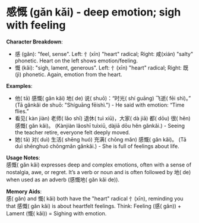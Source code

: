 # **感慨 (gǎn kǎi) - deep emotion; sigh with feeling**

**Character Breakdown**:  
- 感 (gǎn): "feel, sense". Left: 忄(xīn) "heart" radical; Right: 咸(xián) "salty" phonetic. Heart on the left shows emotion/feeling.  
- 慨 (kǎi): "sigh, lament, generous". Left: 忄(xīn) "heart" radical; Right: 既(jì) phonetic. Again, emotion from the heart.

**Examples**:  
- 他( tā) 感慨( gǎn kǎi) 地( de) 说( shuō)：“时光( shí guāng) 飞逝( fēi shì)。” (Tā gǎnkǎi de shuō: "Shíguāng fēishì.") - He said with emotion: “Time flies.”  
- 看见( kàn jiàn) 老师( lǎo shī) 退休( tuì xiū)，大家( dà jiā) 都( dōu) 很( hěn) 感慨( gǎn kǎi)。 (Kànjiàn lǎoshī tuìxiū, dàjiā dōu hěn gǎnkǎi.) - Seeing the teacher retire, everyone felt deeply moved.  
- 她( tā) 对( duì) 生活( shēng huó) 充满( chōng mǎn) 感慨( gǎn kǎi)。 (Tā duì shēnghuó chōngmǎn gǎnkǎi.) - She is full of feelings about life.

**Usage Notes**:  
感慨( gǎn kǎi) expresses deep and complex emotions, often with a sense of nostalgia, awe, or regret. It’s a verb or noun and is often followed by 地( de) when used as an adverb (感慨地( gǎn kǎi de)).

**Memory Aids**:  
感( gǎn) and 慨( kǎi) both have the "heart" radical 忄(xīn), reminding you that 感慨( gǎn kǎi) is about heartfelt feelings. Think: Feeling (感( gǎn)) + Lament (慨( kǎi)) = Sighing with emotion.